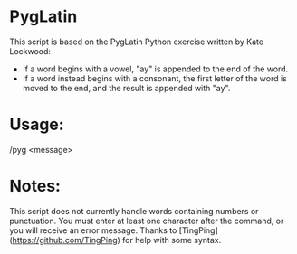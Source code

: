 PygLatin
========
This script is based on the PygLatin Python exercise written by Kate Lockwood:
* If a word begins with a vowel, "ay" is appended to the end of the word.
* If a word instead begins with a consonant, the first letter of the word is moved to the end, and the result is appended with "ay".

Usage:
======
/pyg &lt;message&gt;

Notes:
======
This script does not currently handle words containing numbers or punctuation. You must enter at least one character after the command, or you will receive an error message.
Thanks to [TingPing] (https://github.com/TingPing) for help with some syntax.